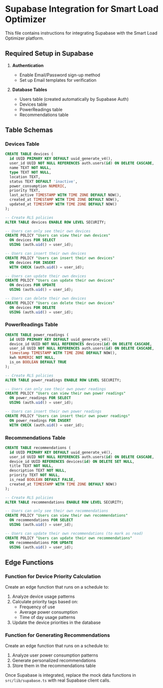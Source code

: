 
# Supabase Integration for Smart Load Optimizer

This file contains instructions for integrating Supabase with the Smart Load Optimizer platform.

## Required Setup in Supabase

1. **Authentication**
   - Enable Email/Password sign-up method
   - Set up Email templates for verification

2. **Database Tables**
   - Users table (created automatically by Supabase Auth)
   - Devices table
   - PowerReadings table
   - Recommendations table

## Table Schemas

### Devices Table
```sql
CREATE TABLE devices (
  id UUID PRIMARY KEY DEFAULT uuid_generate_v4(),
  user_id UUID NOT NULL REFERENCES auth.users(id) ON DELETE CASCADE,
  name TEXT NOT NULL,
  type TEXT NOT NULL,
  location TEXT,
  status TEXT DEFAULT 'inactive',
  power_consumption NUMERIC,
  priority TEXT,
  last_active TIMESTAMP WITH TIME ZONE DEFAULT NOW(),
  created_at TIMESTAMP WITH TIME ZONE DEFAULT NOW(),
  updated_at TIMESTAMP WITH TIME ZONE DEFAULT NOW()
);

-- Create RLS policies
ALTER TABLE devices ENABLE ROW LEVEL SECURITY;

-- Users can only see their own devices
CREATE POLICY "Users can view their own devices" 
  ON devices FOR SELECT 
  USING (auth.uid() = user_id);

-- Users can insert their own devices
CREATE POLICY "Users can insert their own devices" 
  ON devices FOR INSERT 
  WITH CHECK (auth.uid() = user_id);

-- Users can update their own devices
CREATE POLICY "Users can update their own devices" 
  ON devices FOR UPDATE 
  USING (auth.uid() = user_id);

-- Users can delete their own devices
CREATE POLICY "Users can delete their own devices" 
  ON devices FOR DELETE 
  USING (auth.uid() = user_id);
```

### PowerReadings Table
```sql
CREATE TABLE power_readings (
  id UUID PRIMARY KEY DEFAULT uuid_generate_v4(),
  device_id UUID NOT NULL REFERENCES devices(id) ON DELETE CASCADE,
  user_id UUID NOT NULL REFERENCES auth.users(id) ON DELETE CASCADE,
  timestamp TIMESTAMP WITH TIME ZONE DEFAULT NOW(),
  kwh NUMERIC NOT NULL,
  is_on BOOLEAN DEFAULT TRUE
);

-- Create RLS policies
ALTER TABLE power_readings ENABLE ROW LEVEL SECURITY;

-- Users can only see their own power readings
CREATE POLICY "Users can view their own power readings" 
  ON power_readings FOR SELECT 
  USING (auth.uid() = user_id);

-- Users can insert their own power readings
CREATE POLICY "Users can insert their own power readings" 
  ON power_readings FOR INSERT 
  WITH CHECK (auth.uid() = user_id);
```

### Recommendations Table
```sql
CREATE TABLE recommendations (
  id UUID PRIMARY KEY DEFAULT uuid_generate_v4(),
  user_id UUID NOT NULL REFERENCES auth.users(id) ON DELETE CASCADE,
  device_id UUID REFERENCES devices(id) ON DELETE SET NULL,
  title TEXT NOT NULL,
  description TEXT NOT NULL,
  priority TEXT NOT NULL,
  is_read BOOLEAN DEFAULT FALSE,
  created_at TIMESTAMP WITH TIME ZONE DEFAULT NOW()
);

-- Create RLS policies
ALTER TABLE recommendations ENABLE ROW LEVEL SECURITY;

-- Users can only see their own recommendations
CREATE POLICY "Users can view their own recommendations" 
  ON recommendations FOR SELECT 
  USING (auth.uid() = user_id);

-- Users can update their own recommendations (to mark as read)
CREATE POLICY "Users can update their own recommendations" 
  ON recommendations FOR UPDATE 
  USING (auth.uid() = user_id);
```

## Edge Functions

### Function for Device Priority Calculation
Create an edge function that runs on a schedule to:
1. Analyze device usage patterns
2. Calculate priority tags based on:
   - Frequency of use
   - Average power consumption
   - Time of day usage patterns
3. Update the device priorities in the database

### Function for Generating Recommendations
Create an edge function that runs on a schedule to:
1. Analyze user power consumption patterns
2. Generate personalized recommendations
3. Store them in the recommendations table

Once Supabase is integrated, replace the mock data functions in `src/lib/supabase.ts` with real Supabase client calls.
